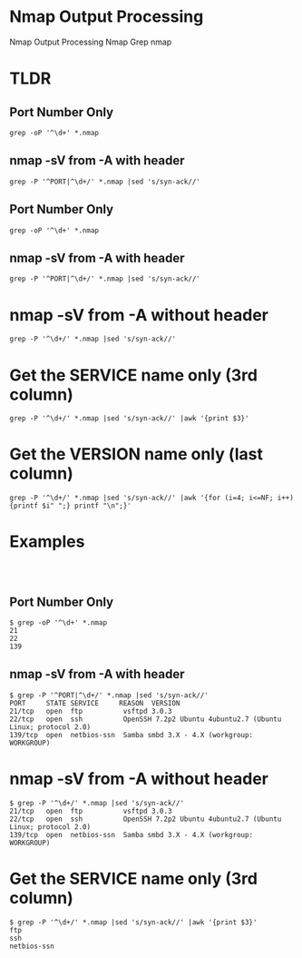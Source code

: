 # Nmap Output Processing

Nmap Output Processing Nmap Grep nmap 

# TLDR
## Port Number Only
```
grep -oP '^\d+' *.nmap
```
## nmap -sV from -A with header
```
grep -P '^PORT|^\d+/' *.nmap |sed 's/syn-ack//'
```
## Port Number Only
```
grep -oP '^\d+' *.nmap
```

## nmap -sV from -A with header
```
grep -P '^PORT|^\d+/' *.nmap |sed 's/syn-ack//'
```
# nmap -sV from -A without header
```
grep -P '^\d+/' *.nmap |sed 's/syn-ack//' 
```
# Get the SERVICE name only (3rd column)
```
grep -P '^\d+/' *.nmap |sed 's/syn-ack//' |awk '{print $3}'
```

# Get the VERSION name only (last column)
```
grep -P '^\d+/' *.nmap |sed 's/syn-ack//' |awk '{for (i=4; i<=NF; i++) {printf $i" ";} printf "\n";}'
```
# Examples
```

```
```

```
```

```
## Port Number Only
```
$ grep -oP '^\d+' *.nmap
21
22
139
```

## nmap -sV from -A with header
```
$ grep -P '^PORT|^\d+/' *.nmap |sed 's/syn-ack//'
PORT     STATE SERVICE     REASON  VERSION
21/tcp   open  ftp          vsftpd 3.0.3
22/tcp   open  ssh          OpenSSH 7.2p2 Ubuntu 4ubuntu2.7 (Ubuntu Linux; protocol 2.0)
139/tcp  open  netbios-ssn  Samba smbd 3.X - 4.X (workgroup: WORKGROUP)
```

# nmap -sV from -A without header
```
$ grep -P '^\d+/' *.nmap |sed 's/syn-ack//' 
21/tcp   open  ftp          vsftpd 3.0.3
22/tcp   open  ssh          OpenSSH 7.2p2 Ubuntu 4ubuntu2.7 (Ubuntu Linux; protocol 2.0)
139/tcp  open  netbios-ssn  Samba smbd 3.X - 4.X (workgroup: WORKGROUP)
```

# Get the SERVICE name only (3rd column)
```
$ grep -P '^\d+/' *.nmap |sed 's/syn-ack//' |awk '{print $3}'
ftp
ssh
netbios-ssn
```